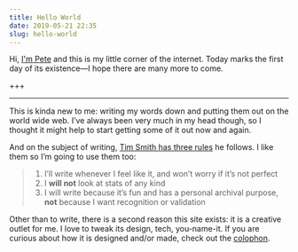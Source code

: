 ```yaml
---
title: Hello World
date: 2019-05-21 22:35
slug: hello-world
---
```


Hi, [I'm Pete](/) and this is my little corner of the internet. Today marks the first day of its existence—I hope there are many more to come.

+++

---

This is kinda new to me: writing my words down and putting them out on the world wide web. I’ve always been very much in my head though, so I thought it might help to start getting some of it out now and again.

And on the subject of writing, [Tim Smith has three rules](https://timmmmy.blog/hello/) he follows. I like them so I’m going to use them too:

<blockquote>
    <ol>
        <li>I’ll write whenever I feel like it, and won’t worry if it’s not perfect</li>
        <li>I <strong>will not</strong> look at stats of any kind</li>
        <li>I will write because it’s fun and has a personal archival purpose, <strong>not</strong> because I want recognition or validation</li>
    </ol>
</blockquote>

Other than to write, there is a second reason this site exists: it is a creative outlet for me. I love to tweak its design, tech, you-name-it. If you are curious about how it is designed and/or made, check out the [colophon](/colophon).
